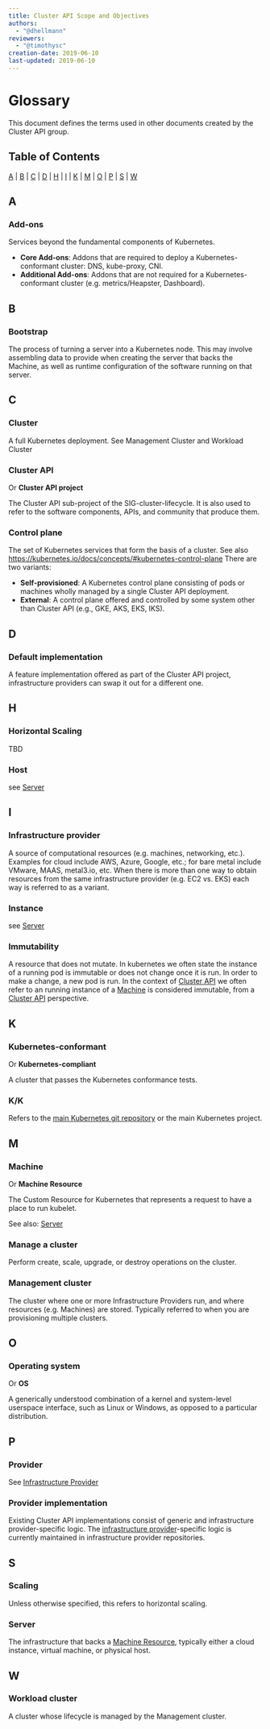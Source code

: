 ```yaml
---
title: Cluster API Scope and Objectives
authors:
  - "@dhellmann"
reviewers:
  - "@timothysc"
creation-date: 2019-06-10
last-updated: 2019-06-10
---
```


<!--

  Formatting instructions for this document:

  - Create level 3 section for each glossary entry so other documents can consistently link to the definition.
  - Use a bullet list to define sub-entries or variations.
  - Wrap each sub-entry or variation in double underscores to have it rendered with emphasis.
  - Use semantic linefeeds (https://rhodesmill.org/brandon/2012/one-sentence-per-line/)

-->

# Glossary

This document defines the terms used in other documents created by the Cluster API group.

## Table of Contents

[A](#a) | [B](#b) | [C](#c) | [D](#d) | [H](#h) | [I](#i) | [K](#k) | [M](#m) | [O](#o) | [P](#p) | [S](#s) | [W](#w)

## A

### Add-ons

Services beyond the fundamental components of Kubernetes.

* __Core Add-ons__: Addons that are required to deploy a Kubernetes-conformant cluster: DNS, kube-proxy, CNI.
* __Additional Add-ons__: Addons that are not required for a Kubernetes-conformant cluster (e.g. metrics/Heapster, Dashboard).

## B

### Bootstrap

The process of turning a server into a Kubernetes node. This may involve assembling data to provide when creating the server that backs the Machine, as well as runtime configuration of the software running on that server.

## C

### Cluster

A full Kubernetes deployment. See Management Cluster and Workload Cluster

### Cluster API

Or __Cluster API project__

The Cluster API sub-project of the SIG-cluster-lifecycle. It is also used to refer to the software components, APIs, and community that produce them.

### Control plane

The set of Kubernetes services that form the basis of a cluster. See also https://kubernetes.io/docs/concepts/#kubernetes-control-plane There are two variants:

* __Self-provisioned__: A Kubernetes control plane consisting of pods or machines wholly managed by a single Cluster API deployment.
* __External__: A control plane offered and controlled by some system other than Cluster API (e.g., GKE, AKS, EKS, IKS).

## D

### Default implementation

A feature implementation offered as part of the Cluster API project, infrastructure providers can swap it out for a different one.

## H

### Horizontal Scaling

TBD

### Host

see [Server](#server)

## I

### Infrastructure provider

A source of computational resources (e.g. machines, networking, etc.). Examples for cloud include AWS, Azure, Google, etc.; for bare metal include VMware, MAAS, metal3.io, etc. When there is more than one way to obtain resources from the same infrastructure provider (e.g. EC2 vs. EKS) each way is referred to as a variant.

### Instance

see [Server](#server)

### Immutability

A resource that does not mutate.  In kubernetes we often state the instance of a running pod is immutable or does not change once it is run.  In order to make a change, a new pod is run.  In the context of [Cluster API](#cluster-api) we often refer to an running instance of a [Machine](#machine) is considered immutable, from a [Cluster API](#cluster-api) perspective.

## K

### Kubernetes-conformant

Or __Kubernetes-compliant__

A cluster that passes the Kubernetes conformance tests.

### K/K

Refers to the [main Kubernetes git repository](https://github.com/kubernetes/kubernetes) or the main Kubernetes project.

## M

### Machine

Or __Machine Resource__

The Custom Resource for Kubernetes that represents a request to have a place to run kubelet.

See also: [Server](#server)

### Manage a cluster

Perform create, scale, upgrade, or destroy operations on the cluster.

### Management cluster

The cluster where one or more Infrastructure Providers run, and where resources (e.g. Machines) are stored.  Typically referred to when you are provisioning multiple clusters.

## O

### Operating system

Or __OS__

A generically understood combination of a kernel and system-level userspace interface, such as Linux or Windows, as opposed to a particular distribution.

## P

### Provider

See [Infrastructure Provider](#user-content-infrastructure-provider)

### Provider implementation

Existing Cluster API implementations consist of generic and infrastructure provider-specific logic. The [infrastructure provider](#infrastructure-provider)-specific logic is currently maintained in infrastructure provider repositories.

## S

### Scaling

Unless otherwise specified, this refers to horizontal scaling.

### Server

The infrastructure that backs a [Machine Resource](#user-content-machine), typically either a cloud instance, virtual machine, or physical host.

## W

### Workload cluster

A cluster whose lifecycle is managed by the Management cluster.
